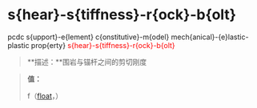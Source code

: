 # s{hear}-s{tiffness}-r{ock}-b{olt}
pcdc s{upport}-e{lement} c{onstitutive}-m{odel} mech{anical}-{e}lastic-plastic prop{erty} <span style='color: red;'>s{hear}-s{tiffness}-r{ock}-b{olt}</span>
> **描述：**围岩与锚杆之间的剪切刚度

> 
> **值：**
> 
> f（[float](数据类型/float/)，）

